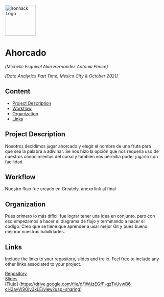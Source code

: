 <img src="https://bit.ly/2VnXWr2" alt="Ironhack Logo" width="100"/>

# Ahorcado
*[Michelle Esquivel
Alan Hernandez
Antonio Ponce]*

*[Data Analytics Part Time, Mexico City & October 2021]*

## Content
- [Project Description](#project-description)
- [Workflow](#workflow)
- [Organization](#organization)
- [Links](#links)

<a name="project-description"></a>

## Project Description
Nosotros decidimos jugar ahorcado y elegir el nombre de una fruta para que sea la palabra a adivinar. Se nos hizo la opción que nos requeria uso de nuestros conocimientos del curso y también nos permitia poder jugarlo con facilidad.
<a name="workflow"></a>

## Workflow
Nuestro flujo fue creado en Creately, anexo link al final

<a name="organization"></a>

## Organization
Pues primero lo más díficil fue lograr tener una idea en conjunto, pero con eso empezamos a hacer el diagrama de flujo y terminando a hacer el codigo.
Creo que se tiene que aprender a usar mejor Git y pues bueno mejorar nuestras habilidades.

<a name="links"></a>

## Links
Include the links to your repository, slides and trello. Feel free to include any other links associated to your project. 

[Repository](https://github.com/michesquivel/Juego_Proyecto)  
[Slides](https://docs.google.com/presentation/d/1dEOyZSwQtiR6SXpPEP_9_1nlCOV3GlfV/edit?usp=drive_web&ouid=103809808905966630782&rtpof=true)   
[Flujo] (https://drive.google.com/file/d/1WJzEGfF-qzTvUvwB6-cH3ayW9Ojv3xLE/view?usp=sharing)
